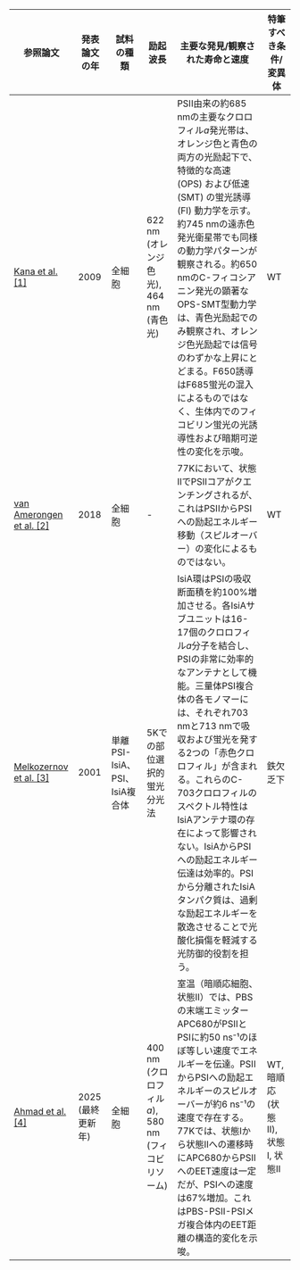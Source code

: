 
| 参照論文 | 発表論文の年 | 試料の種類 | 励起波長 | 主要な発見/観察された寿命と速度 | 特筆すべき条件/変異体 |
|---|---|---|---|---|---|
| [Kana et al. [1]](https://www.life.illinois.edu/govindjee/Electronic%20Publications/2009/2009_kana_et_al_BBA(2009).pdf) | 2009 | 全細胞 | 622 nm (オレンジ色光), 464 nm (青色光) | PSII由来の約685 nmの主要なクロロフィル*a*発光帯は、オレンジ色と青色の両方の光励起下で、特徴的な高速 (OPS) および低速 (SMT) の蛍光誘導 (FI) 動力学を示す。約745 nmの遠赤色発光衛星帯でも同様の動力学パターンが観察される。約650 nmのC-フィコシアニン発光の顕著なOPS-SMT型動力学は、青色光励起でのみ観察され、オレンジ色光励起では信号のわずかな上昇にとどまる。F650誘導はF685蛍光の混入によるものではなく、生体内でのフィコビリン蛍光の光誘導性および暗期可逆性の変化を示唆。 | WT |
| [van Amerongen et al. [2]](https://pubmed.ncbi.nlm.nih.gov/29902424/) | 2018 | 全細胞 | - | 77Kにおいて、状態IIでPSIIコアがクエンチングされるが、これはPSIIからPSIへの励起エネルギー移動（スピルオーバー）の変化によるものではない。 | WT |
| [Melkozernov et al. [3]](https://www.researchgate.net/publication/11009348_Spectroscopic_properties_of_PSI-IsiA_supercomplexes_from_the_cyanobacterium_Synechococcus_PCC_7942) | 2001 | 単離PSI-IsiA、PSI、IsiA複合体 | 5Kでの部位選択的蛍光分光法 | IsiA環はPSIの吸収断面積を約100%増加させる。各IsiAサブユニットは16-17個のクロロフィル*a*分子を結合し、PSIの非常に効率的なアンテナとして機能。三量体PSI複合体の各モノマーには、それぞれ703 nmと713 nmで吸収および蛍光を発する2つの「赤色クロロフィル」が含まれる。これらのC-703クロロフィルのスペクトル特性はIsiAアンテナ環の存在によって影響されない。IsiAからPSIへの励起エネルギー伝達は効率的。PSIから分離されたIsiAタンパク質は、過剰な励起エネルギーを散逸させることで光酸化損傷を軽減する光防御的役割を担う。 | 鉄欠乏下 |
|[Ahmad et al. [4]](https://www.researchgate.net/figure/Time-traces-of-variable-fluorescence-in-wild-type-Synechococcus-7942-measured-with-the_fig1_342583767) | 2025 (最終更新年) | 全細胞 | 400 nm (クロロフィル*a*), 580 nm (フィコビリソーム) | 室温（暗順応細胞、状態II）では、PBSの末端エミッターAPC680がPSIIとPSIに約50 ns⁻¹のほぼ等しい速度でエネルギーを伝達。PSIIからPSIへの励起エネルギーのスピルオーバーが約6 ns⁻¹の速度で存在する。77Kでは、状態Iから状態IIへの遷移時にAPC680からPSIIへのEET速度は一定だが、PSIへの速度は67%増加。これはPBS-PSII-PSIメガ複合体内のEET距離の構造的変化を示唆。 | WT, 暗順応 (状態II), 状態I, 状態II |
